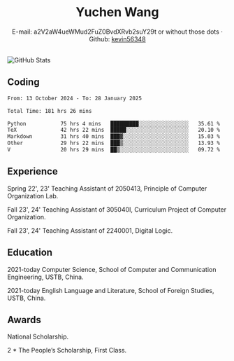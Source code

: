  <center>
     <h1>Yuchen Wang</h1>
     <div>
         <span>
             E-mail:
             a2V2aW4ueWMud2FuZ0BvdXRvb2suY29t or without those dots
         </span>
         ·
         <span>
             Github:
             <a href="https://github.com/kevin56348">kevin56348</a>
         </span>
     </div>
 </center>
<br>
<p><img src="https://github-readme-stats.vercel.app/api?username=kevin56348&amp;show_icons=true" alt="GitHub Stats"></p>

## Coding

<!-- ![Top Langs](https://github-readme-stats.vercel.app/api/top-langs/?username=kevin56348) -->

<!--START_SECTION:waka-->

```txt
From: 13 October 2024 - To: 28 January 2025

Total Time: 181 hrs 26 mins

Python           75 hrs 4 mins   █████████░░░░░░░░░░░░░░░░   35.61 %
TeX              42 hrs 22 mins  █████░░░░░░░░░░░░░░░░░░░░   20.10 %
Markdown         31 hrs 40 mins  ███▓░░░░░░░░░░░░░░░░░░░░░   15.03 %
Other            29 hrs 22 mins  ███▒░░░░░░░░░░░░░░░░░░░░░   13.93 %
V                20 hrs 29 mins  ██▒░░░░░░░░░░░░░░░░░░░░░░   09.72 %
```

<!--END_SECTION:waka-->

## Experience 

Spring 22', 23' Teaching Assistant of 2050413, Principle of Computer Organization Lab.

Fall 23', 24' Teaching Assistant of 305040I, Curriculum Project of Computer Organization.

Fall 23', 24' Teaching Assistant of 2240001, Digital Logic.

## Education

2021-today Computer Science, School of Computer and Communication Engineering, USTB, China.

2021-today English Language and Literature, School of Foreign Studies, USTB, China.

## Awards

National Scholarship.

2 * The People’s Scholarship, First Class.
